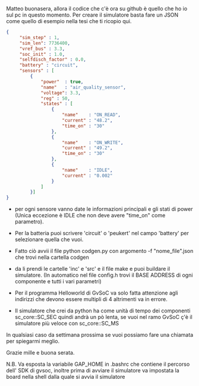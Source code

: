 Matteo buonasera,
allora il codice che c'è ora su github è quello che ho io sul pc in 
questo momento. Per creare il simulatore basta fare un JSON come quello 
di esempio nella tesi che ti ricopio qui.
```JSON
{
     "sim_step" : 1,
     "sim_len": 7736400,
     "vref_bus" : 3.3,
     "soc_init" : 1.0,
     "selfdisch_factor" : 0.0,
     "battery" : "circuit",
     "sensors" : [
         {
             "power"  : true,
             "name"   : "air_quality_sensor",
             "voltage": 3.3,
             "reg" : 50,
             "states" : [
                 {
                     "name"    : "ON_READ",
                     "current" : "48.2",
                     "time_on" : "30"
                 },
                 {
                     "name"    : "ON_WRITE",
                     "current" : "49.2",
                     "time_on" : "30"
                 },
                 {
                     "name"    : "IDLE",
                     "current" : "0.002"
                 }
             ]
         }]
}
```

* per ogni sensore vanno date le informazioni principali e gli stati di 
power (Unica eccezione è IDLE che non deve avere "time_on" come 
parametro).

* Per la batteria puoi scrivere 'circuit' o 'peukert' nel campo 
'battery' per selezionare quella che vuoi.

* Fatto ciò avvii il file python codgen.py con argomento -f 
"nome_file".json che trovi nella cartella codgen

* da li prendi le cartelle 'inc' e 'src' e il file make e puoi buildare 
il simulatore. (In automatico nel file config.h trovi il BASE ADDRESS di 
ogni componente e tutti i vari parametri)

* Per il programma Helloworld di GvSoC va solo fatta attenzione agli 
indirizzi che devono essere multipli di 4 altrimenti va in errore.

* Il simulatore che crei da python ha come unità di tempo dei componenti 
sc_core::SC_SEC quindi andrà un pò lenta, se vuoi nel ramo GvSoC ç'è il 
simulatore più veloce con sc_core::SC_MS

In qualsiasi caso da settimana prossima se vuoi possiamo fare una 
chiamata per spiegarmi meglio.

Grazie mille e buona serata.

N.B. Va esposta la variabile GAP_HOME in .bashrc che contiene il 
percorso dell' SDK di gvsoc, inoltre prima di avviare il simulatore va 
impostata la board nella shell dalla quale si avvia il simulatore